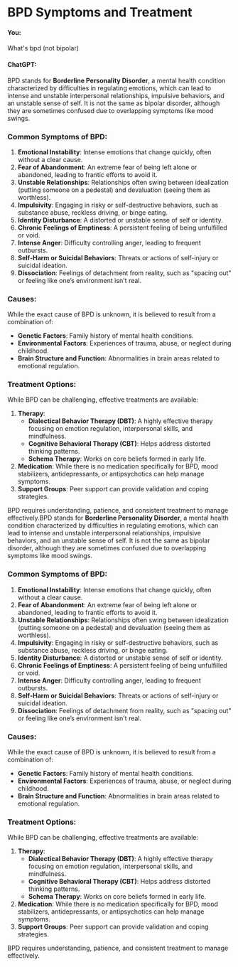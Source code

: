 # BPD Symptoms and Treatment

#### You:
What's bpd (not bipolar)

#### ChatGPT:
BPD stands for **Borderline Personality Disorder**, a mental health condition characterized by difficulties in regulating emotions, which can lead to intense and unstable interpersonal relationships, impulsive behaviors, and an unstable sense of self. It is not the same as bipolar disorder, although they are sometimes confused due to overlapping symptoms like mood swings.

### Common Symptoms of BPD:

1. **Emotional Instability**: Intense emotions that change quickly, often without a clear cause.
2. **Fear of Abandonment**: An extreme fear of being left alone or abandoned, leading to frantic efforts to avoid it.
3. **Unstable Relationships**: Relationships often swing between idealization (putting someone on a pedestal) and devaluation (seeing them as worthless).
4. **Impulsivity**: Engaging in risky or self-destructive behaviors, such as substance abuse, reckless driving, or binge eating.
5. **Identity Disturbance**: A distorted or unstable sense of self or identity.
6. **Chronic Feelings of Emptiness**: A persistent feeling of being unfulfilled or void.
7. **Intense Anger**: Difficulty controlling anger, leading to frequent outbursts.
8. **Self-Harm or Suicidal Behaviors**: Threats or actions of self-injury or suicidal ideation.
9. **Dissociation**: Feelings of detachment from reality, such as "spacing out" or feeling like one’s environment isn't real.

### Causes:

While the exact cause of BPD is unknown, it is believed to result from a combination of:

- **Genetic Factors**: Family history of mental health conditions.
- **Environmental Factors**: Experiences of trauma, abuse, or neglect during childhood.
- **Brain Structure and Function**: Abnormalities in brain areas related to emotional regulation.

### Treatment Options:

While BPD can be challenging, effective treatments are available:

1. **Therapy**:
   - **Dialectical Behavior Therapy (DBT)**: A highly effective therapy focusing on emotion regulation, interpersonal skills, and mindfulness.
   - **Cognitive Behavioral Therapy (CBT)**: Helps address distorted thinking patterns.
   - **Schema Therapy**: Works on core beliefs formed in early life.
2. **Medication**: While there is no medication specifically for BPD, mood stabilizers, antidepressants, or antipsychotics can help manage symptoms.
3. **Support Groups**: Peer support can provide validation and coping strategies.

BPD requires understanding, patience, and consistent treatment to manage effectively.BPD stands for **Borderline Personality Disorder**, a mental health condition characterized by difficulties in regulating emotions, which can lead to intense and unstable interpersonal relationships, impulsive behaviors, and an unstable sense of self. It is not the same as bipolar disorder, although they are sometimes confused due to overlapping symptoms like mood swings.

### Common Symptoms of BPD:

1. **Emotional Instability**: Intense emotions that change quickly, often without a clear cause.
2. **Fear of Abandonment**: An extreme fear of being left alone or abandoned, leading to frantic efforts to avoid it.
3. **Unstable Relationships**: Relationships often swing between idealization (putting someone on a pedestal) and devaluation (seeing them as worthless).
4. **Impulsivity**: Engaging in risky or self-destructive behaviors, such as substance abuse, reckless driving, or binge eating.
5. **Identity Disturbance**: A distorted or unstable sense of self or identity.
6. **Chronic Feelings of Emptiness**: A persistent feeling of being unfulfilled or void.
7. **Intense Anger**: Difficulty controlling anger, leading to frequent outbursts.
8. **Self-Harm or Suicidal Behaviors**: Threats or actions of self-injury or suicidal ideation.
9. **Dissociation**: Feelings of detachment from reality, such as "spacing out" or feeling like one’s environment isn't real.

### Causes:

While the exact cause of BPD is unknown, it is believed to result from a combination of:

- **Genetic Factors**: Family history of mental health conditions.
- **Environmental Factors**: Experiences of trauma, abuse, or neglect during childhood.
- **Brain Structure and Function**: Abnormalities in brain areas related to emotional regulation.

### Treatment Options:

While BPD can be challenging, effective treatments are available:

1. **Therapy**:
   - **Dialectical Behavior Therapy (DBT)**: A highly effective therapy focusing on emotion regulation, interpersonal skills, and mindfulness.
   - **Cognitive Behavioral Therapy (CBT)**: Helps address distorted thinking patterns.
   - **Schema Therapy**: Works on core beliefs formed in early life.
2. **Medication**: While there is no medication specifically for BPD, mood stabilizers, antidepressants, or antipsychotics can help manage symptoms.
3. **Support Groups**: Peer support can provide validation and coping strategies.

BPD requires understanding, patience, and consistent treatment to manage effectively.
